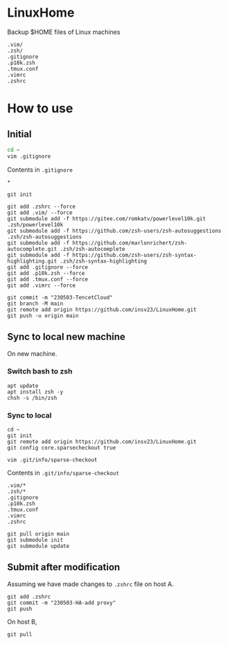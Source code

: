 # LinuxHome

Backup $HOME files of Linux machines

```
.vim/
.zsh/
.gitignore
.p10k.zsh
.tmux.conf
.vimrc
.zshrc
```

# How to use

## Initial

```sh
cd ~
vim .gitignore
```

Contents in `.gitignore`

```
*
```

```
git init

git add .zshrc --force
git add .vim/ --force
git submodule add -f https://gitee.com/romkatv/powerlevel10k.git .zsh/powerlevel10k
git submodule add -f https://github.com/zsh-users/zsh-autosuggestions .zsh/zsh-autosuggestions
git submodule add -f https://github.com/marlonrichert/zsh-autocomplete.git .zsh/zsh-autocomplete
git submodule add -f https://github.com/zsh-users/zsh-syntax-highlighting.git .zsh/zsh-syntax-highlighting
git add .gitignore --force
git add .p10k.zsh --force
git add .tmux.conf --force
git add .vimrc --force

git commit -m "230503-TencetCloud"
git branch -M main
git remote add origin https://github.com/insv23/LinuxHome.git
git push -u origin main
```

## Sync to local new machine

On new machine.

### Switch bash to zsh

```
apt update
apt install zsh -y
chsh -s /bin/zsh
```

### Sync to local

```
cd ~
git init
git remote add origin https://github.com/insv23/LinuxHome.git
git config core.sparsecheckout true
```

```
vim .git/info/sparse-checkout
```

Contents in `.git/info/sparse-checkout`

```
.vim/*
.zsh/*
.gitignore
.p10k.zsh
.tmux.conf
.vimrc
.zshrc
```

```
git pull origin main
git submodule init
git submodule update
```

## Submit after modification

Assuming we have made changes to `.zshrc` file on host A.

```
git add .zshrc
git commit -m "230503-HA-add proxy"
git push
```

On host B,

```
git pull
```
